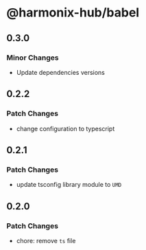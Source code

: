 # @harmonix-hub/babel

## 0.3.0

### Minor Changes

- Update dependencies versions

## 0.2.2

### Patch Changes

- change configuration to typescript

## 0.2.1

### Patch Changes

- update tsconfig library module to `UMD`

## 0.2.0

### Patch Changes

- chore: remove `ts` file
